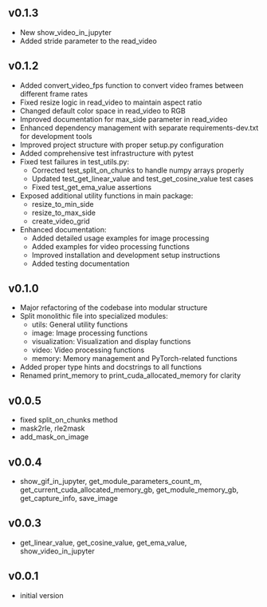 v0.1.3
-------
- New show_video_in_jupyter
- Added stride parameter to the read_video

v0.1.2
-------
- Added convert_video_fps function to convert video frames between different frame rates
- Fixed resize logic in read_video to maintain aspect ratio
- Changed default color space in read_video to RGB
- Improved documentation for max_side parameter in read_video
- Enhanced dependency management with separate requirements-dev.txt for development tools
- Improved project structure with proper setup.py configuration
- Added comprehensive test infrastructure with pytest
- Fixed test failures in test_utils.py:
  - Corrected test_split_on_chunks to handle numpy arrays properly
  - Updated test_get_linear_value and test_get_cosine_value test cases
  - Fixed test_get_ema_value assertions
- Exposed additional utility functions in main package:
  - resize_to_min_side
  - resize_to_max_side
  - create_video_grid
- Enhanced documentation:
  - Added detailed usage examples for image processing
  - Added examples for video processing functions
  - Improved installation and development setup instructions
  - Added testing documentation

v0.1.0
-------
- Major refactoring of the codebase into modular structure
- Split monolithic file into specialized modules:
  - utils: General utility functions
  - image: Image processing functions
  - visualization: Visualization and display functions
  - video: Video processing functions
  - memory: Memory management and PyTorch-related functions
- Added proper type hints and docstrings to all functions
- Renamed print_memory to print_cuda_allocated_memory for clarity

v0.0.5
-------
- fixed split_on_chunks method
- mask2rle, rle2mask
- add_mask_on_image


v0.0.4
-------
- show_gif_in_jupyter, get_module_parameters_count_m, get_current_cuda_allocated_memory_gb, get_module_memory_gb, get_capture_info, save_image


v0.0.3
-------
- get_linear_value, get_cosine_value, get_ema_value, show_video_in_jupyter


v0.0.1
-------
- initial version

